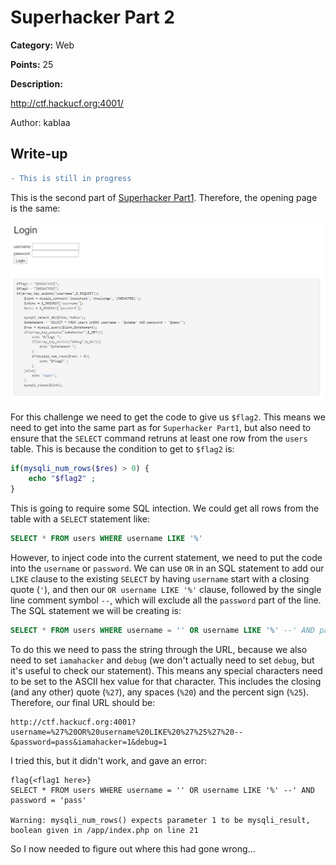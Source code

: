 # Superhacker Part 2
**Category:** Web

**Points:** 25

**Description:**

http://ctf.hackucf.org:4001/

Author: kablaa

## Write-up
```diff
- This is still in progress
```
This is the second part of [Superhacker Part1](../Web_SuperhackerPart1/README.md). Therefore, the opening page is the same:

![Opening page](opening_page.png)

For this challenge we need to get the code to give us `$flag2`. This means we need to get into the same part as for `Superhacker Part1`, but also need to ensure that the `SELECT` command retruns at least one row from the `users` table. This is because the condition to get to `$flag2` is:
```php
if(mysqli_num_rows($res) > 0) {
    echo "$flag2" ;
}
```
This is going to require some SQL intection. We could get all rows from the table with a `SELECT` statement like:
```sql
SELECT * FROM users WHERE username LIKE '%'
```
However, to inject code into the current statement, we need to put the code into the `username` or `password`. We can use `OR` in an SQL statement to add our `LIKE` clause to the existing `SELECT` by having `username` start with a closing quote (`'`), and then our `OR username LIKE '%'` clause, followed by the single line comment symbol `--`, which will exclude all the `password` part of the line. The SQL statement we will be creating is:
```sql
SELECT * FROM users WHERE username = '' OR username LIKE '%' --' AND password = 'pass'
```
To do this we need to pass the string through the URL, because we also need to set `iamahacker` and `debug` (we don't actually need to set `debug`, but it's useful to check our statement). This means any special characters need to be set to the ASCII hex value for that character. This includes the closing (and any other) quote (`%27`), any spaces (`%20`) and the percent sign (`%25`). Therefore, our final URL should be:
```
http://ctf.hackucf.org:4001?username=%27%20OR%20username%20LIKE%20%27%25%27%20--&password=pass&iamahacker=1&debug=1
```
I tried this, but it didn't work, and gave an error:
```
flag{<flag1 here>}
SELECT * FROM users WHERE username = '' OR username LIKE '%' --' AND password = 'pass'

Warning: mysqli_num_rows() expects parameter 1 to be mysqli_result, boolean given in /app/index.php on line 21
```
So I now needed to figure out where this had gone wrong...
